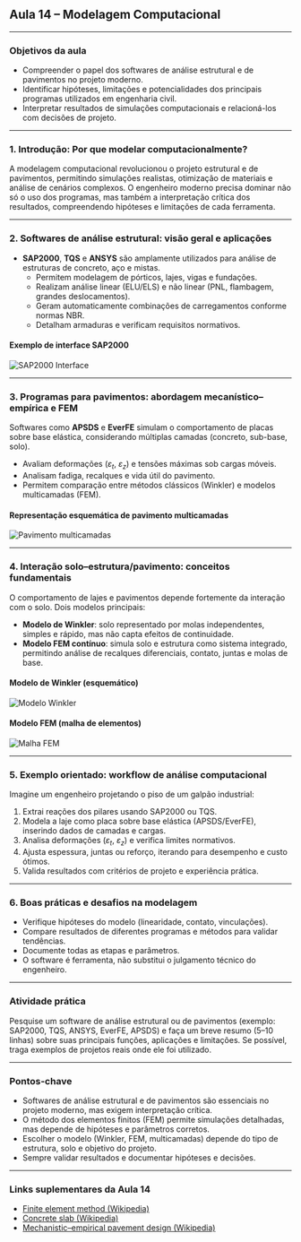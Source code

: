 ## Aula 14 – Modelagem Computacional

---

### Objetivos da aula
- Compreender o papel dos softwares de análise estrutural e de pavimentos no projeto moderno.
- Identificar hipóteses, limitações e potencialidades dos principais programas utilizados em engenharia civil.
- Interpretar resultados de simulações computacionais e relacioná-los com decisões de projeto.

---

### 1. Introdução: Por que modelar computacionalmente?

A modelagem computacional revolucionou o projeto estrutural e de pavimentos, permitindo simulações realistas, otimização de materiais e análise de cenários complexos. O engenheiro moderno precisa dominar não só o uso dos programas, mas também a interpretação crítica dos resultados, compreendendo hipóteses e limitações de cada ferramenta.

---

### 2. Softwares de análise estrutural: visão geral e aplicações

- **SAP2000**, **TQS** e **ANSYS** são amplamente utilizados para análise de estruturas de concreto, aço e mistas.
    - Permitem modelagem de pórticos, lajes, vigas e fundações.
    - Realizam análise linear (ELU/ELS) e não linear (PNL, flambagem, grandes deslocamentos).
    - Geram automaticamente combinações de carregamentos conforme normas NBR.
    - Detalham armaduras e verificam requisitos normativos.

#### Exemplo de interface SAP2000
![SAP2000 Interface](https://sipilpedia.com/wp-content/uploads/2017/02/sap2000-seismic-analysis.png)

---

### 3. Programas para pavimentos: abordagem mecanístico–empírica e FEM

Softwares como **APSDS** e **EverFE** simulam o comportamento de placas sobre base elástica, considerando múltiplas camadas (concreto, sub-base, solo).

- Avaliam deformações ($\varepsilon_t$, $\varepsilon_z$) e tensões máximas sob cargas móveis.
- Analisam fadiga, recalques e vida útil do pavimento.
- Permitem comparação entre métodos clássicos (Winkler) e modelos multicamadas (FEM).

#### Representação esquemática de pavimento multicamadas
![Pavimento multicamadas](https://blogger.googleusercontent.com/img/b/R29vZ2xl/AVvXsEiX4fkiV6u_NISguJG9IKj_5B3oIdCvwPSBthltU8NsFKXWYsB_DIPhzFo36E6A_oU2QGaQLQ4g7kV86amD5pV1363qplhCbZDhm8FLigPVAN_ztPnABt1ybf-lzBQbg7R7MxDWCmZ-Kx8/s320/Camadas_estrutura_do_pavimento.jpg)

---

### 4. Interação solo–estrutura/pavimento: conceitos fundamentais

O comportamento de lajes e pavimentos depende fortemente da interação com o solo. Dois modelos principais:
- **Modelo de Winkler**: solo representado por molas independentes, simples e rápido, mas não capta efeitos de continuidade.
- **Modelo FEM contínuo**: simula solo e estrutura como sistema integrado, permitindo análise de recalques diferenciais, contato, juntas e molas de base.

#### Modelo de Winkler (esquemático)
![Modelo Winkler](https://www.researchgate.net/publication/301552723/figure/fig1/AS:353361728688129@1461259410003/Figura-1-Modelo-de-Winkler-para-representacao-do-solo.png)

#### Modelo FEM (malha de elementos)
![Malha FEM](https://kotengenharia.com.br/wp-content/uploads/2020/11/malha-de-modelo-FEM-metodo-dos-elementos-finitos-1.jpg)

---

### 5. Exemplo orientado: workflow de análise computacional

Imagine um engenheiro projetando o piso de um galpão industrial:
1. Extrai reações dos pilares usando SAP2000 ou TQS.
2. Modela a laje como placa sobre base elástica (APSDS/EverFE), inserindo dados de camadas e cargas.
3. Analisa deformações ($\varepsilon_t$, $\varepsilon_z$) e verifica limites normativos.
4. Ajusta espessura, juntas ou reforço, iterando para desempenho e custo ótimos.
5. Valida resultados com critérios de projeto e experiência prática.

---

### 6. Boas práticas e desafios na modelagem

- Verifique hipóteses do modelo (linearidade, contato, vinculações).
- Compare resultados de diferentes programas e métodos para validar tendências.
- Documente todas as etapas e parâmetros.
- O software é ferramenta, não substitui o julgamento técnico do engenheiro.

---

### Atividade prática

Pesquise um software de análise estrutural ou de pavimentos (exemplo: SAP2000, TQS, ANSYS, EverFE, APSDS) e faça um breve resumo (5–10 linhas) sobre suas principais funções, aplicações e limitações. Se possível, traga exemplos de projetos reais onde ele foi utilizado.

---

### Pontos-chave

- Softwares de análise estrutural e de pavimentos são essenciais no projeto moderno, mas exigem interpretação crítica.
- O método dos elementos finitos (FEM) permite simulações detalhadas, mas depende de hipóteses e parâmetros corretos.
- Escolher o modelo (Winkler, FEM, multicamadas) depende do tipo de estrutura, solo e objetivo do projeto.
- Sempre validar resultados e documentar hipóteses e decisões.

---

### Links suplementares da Aula 14

- [Finite element method (Wikipedia)](https://en.wikipedia.org/wiki/Finite_element_method)
- [Concrete slab (Wikipedia)](https://en.wikipedia.org/wiki/Concrete_slab)
- [Mechanistic–empirical pavement design (Wikipedia)](https://en.wikipedia.org/wiki/Mechanistic%E2%80%93empirical_pavement_design)
